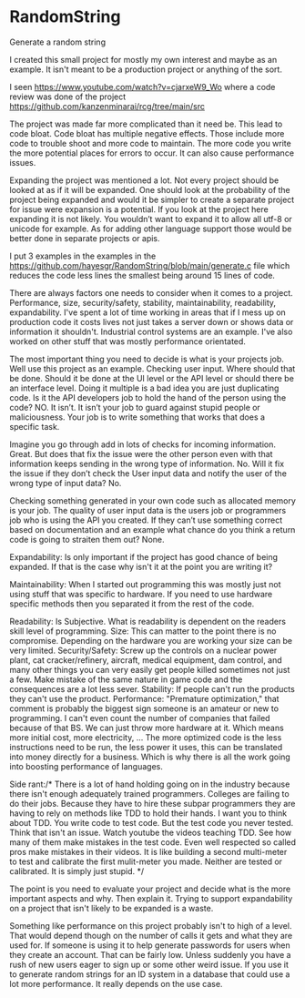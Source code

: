 # RandomString
Generate a random string

I  created this small project for mostly my own interest and maybe as an example.
It isn't meant to be a production project or anything of the sort.

I seen https://www.youtube.com/watch?v=cjarxeW9_Wo where a code review was done of
the project https://github.com/kanzenminarai/rcg/tree/main/src

The project was made far more complicated than it need be. This lead to code bloat. Code bloat has multiple negative effects. Those include more code to trouble shoot and more code to maintain. The more code you write the more potential places for errors to occur. It can also cause performance issues.

Expanding the project was mentioned a lot. Not every project should be looked at as if it will be expanded. One should look at the probability of the project being expanded and would it be simpler to create a separate project for issue were expansion is a potential. If you look at the project here expanding it is not likely. You wouldn’t want to expand it to allow all utf-8 or unicode for example.
As for adding other language support those would be better done in separate projects or apis.

I put 3 examples in the examples in the https://github.com/hayesgr/RandomString/blob/main/generate.c
file which reduces the code less lines the smallest being around 15 lines of code.

There are always factors one needs to consider when it comes to a project. Performance, size, security/safety, stability, maintainability, readability, expandability. I've spent a lot of time working in areas that if I mess up on production code it costs lives not just takes a server down or shows data or information it shouldn't. Industrial control systems are an example. I've also worked on other stuff that was mostly performance orientated.

The most important thing you need to decide is what is your projects job. Well use this project as an example. Checking user input. Where should that be done. Should it be done at the UI level or the API level or should there be an interface level. Doing it multiple is a bad idea you are just duplicating code.
Is it the API developers job to hold the hand of the person using the code? NO. It isn’t. It isn’t your job to guard against stupid people or maliciousness. Your job is to write something that works that does a specific task.

Imagine you go through add in lots of checks for incoming information. Great. But does that fix the issue were the other person even with that information keeps sending in the wrong type of information. No. Will it fix the issue if they don’t check the User input data and notify the user of the wrong type of input data? No.

Checking something generated in your own code such as allocated memory is your job. The quality of user input data is the users job or programmers job who is using the API you created. If they can’t use something correct based on documentation and an example what chance do you think a return code is going to straiten them out? None.


Expandability: Is only important if the project has good chance of being expanded. If that is the case why isn't it at the point you are writing it?

Maintainability: When I started out programming this was mostly just not using stuff that was specific to hardware. If you need to use hardware specific methods then you separated it from the rest of the code. 

Readability: Is Subjective. What is readability is dependent on the readers skill level of programming.
Size: This can matter to the point there is no compromise. Depending on the hardware you are working your size can be very limited.
Security/Safety: Screw up the controls on a nuclear power plant, cat cracker/refinery, aircraft, medical equipment, dam control, and many other things you can very easily get people killed sometimes not just a few. Make mistake of the same nature in game code and the consequences are a lot less sever.
Stability: If people can't run the products they can't use the product.
Performance: "Premature optimization," that comment is probably the biggest sign someone is an amateur or new to programming. I can't even count the number of companies that failed because of that BS. We can just throw more hardware at it. Which means more initial cost, more electricity, ... The more optimized code is the less instructions need to be run, the less power it uses, this can be translated into money directly for a business. Which is why there is all the work going into boosting performance of languages.

Side rant:/*
There is a lot of hand holding going on in the industry because there isn't enough adequately trained programmers. Colleges are failing to do their jobs. Because they have to hire these subpar programmers they are having to rely on methods like TDD to hold their hands. I want you to think about TDD. You write code to test code. But the test code you never tested. Think that isn't an issue. Watch youtube the videos teaching TDD. See how many of them make mistakes in the test code. Even well respected so called pros make mistakes in their videos. It is like building a second multi-meter to test and calibrate the first mulit-meter you made. Neither are tested or calibrated. It is simply just stupid.
*/

The point is you need to evaluate your project and decide what is the more important aspects and why. Then explain it.
Trying to support expandability on a project that isn't likely to be expanded is a waste.

Something like performance on this project probably isn't to high of a level. That would depend though on the number of calls it gets and what they are used for. If someone is using it to help generate passwords for users when they create an account. That can be fairly low. Unless suddenly you have a rush of new users eager to sign up or some other weird issue. If you use it to generate random strings for an ID system in a database that could use a lot more performance. It really depends on the use case.

